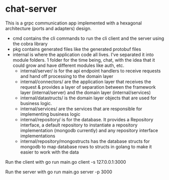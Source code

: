 # chat-server
This is a grpc communication app implemented with a hexagonal architecture (ports and adapters) design. 

* cmd contains the cli commands to run the cli client and the server using the cobra library
* pkg contains generated files like the generated protobuf files
* internal is where the application code all lives. I've separated it into module folders. 1 folder for the time being, chat, with the idea that it could grow and have different modules like auth, etc. 
    * internal/server/ is for the api endpoint handlers to receive requests and hand off processing to the domain layer
    * internal/connectors/ are the application layer that receives the request & provides a layer of separation between the framework layer (internal/server) and the domain layer (internal/services)
    * internal/datastructs/ is the domain layer objects that are used for business logic. 
    * internal/services/ are the services that are responsible for implementing business logic
    * internal/repository/ is for the database. It provides a Repository interface, a default repository to instantiate a repository implementation (mongodb currently) and any repository interface implementations
    * internal/repository/mongostructs has the database structs for mongodb to map database rows to structs in golang to make it easier to work with the data

Run the client with
go run main.go client -s 127.0.0.1:3000

Run the server with
go run main.go server -p 3000
